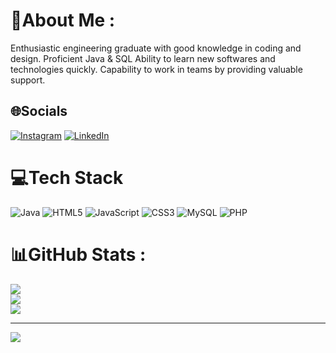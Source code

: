 # 💫About Me :
Enthusiastic engineering graduate with good knowledge in coding and design. 
Proficient Java & SQL Ability to learn new softwares and technologies quickly.
Capability to work in teams by providing valuable support.


## 🌐Socials
[![Instagram](https://img.shields.io/badge/Instagram-%23E4405F.svg?logo=Instagram&logoColor=white)](https://instagram.com/mr_rajesh.patil_2/) [![LinkedIn](https://img.shields.io/badge/LinkedIn-%230077B5.svg?logo=linkedin&logoColor=white)](https://linkedin.com/in/http://www.linkedin.com/in/rajesh-patil-8217071a1) 

# 💻Tech Stack
![Java](https://img.shields.io/badge/java-%23ED8B00.svg?style=for-the-badge&logo=java&logoColor=white) ![HTML5](https://img.shields.io/badge/html5-%23E34F26.svg?style=for-the-badge&logo=html5&logoColor=white) ![JavaScript](https://img.shields.io/badge/javascript-%23323330.svg?style=for-the-badge&logo=javascript&logoColor=%23F7DF1E) ![CSS3](https://img.shields.io/badge/css3-%231572B6.svg?style=for-the-badge&logo=css3&logoColor=white) ![MySQL](https://img.shields.io/badge/mysql-%2300f.svg?style=for-the-badge&logo=mysql&logoColor=white) ![PHP](https://img.shields.io/badge/php-%23777BB4.svg?style=for-the-badge&logo=php&logoColor=white)
# 📊GitHub Stats :
![](https://github-readme-stats.vercel.app/api?username=rajeshdp22&theme=radical&hide_border=false&include_all_commits=false&count_private=false)<br/>
![](https://github-readme-streak-stats.herokuapp.com/?user=rajeshdp22&theme=radical&hide_border=false)<br/>
![](https://github-readme-stats.vercel.app/api/top-langs/?username=rajeshdp22&theme=radical&hide_border=false&include_all_commits=false&count_private=false&layout=compact)

---
[![](https://visitcount.itsvg.in/api?id=rajeshdp22&icon=0&color=0)](https://visitcount.itsvg.in)
